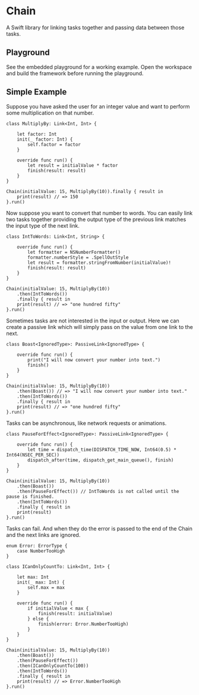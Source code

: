 
# Chain
A Swift library for linking tasks together and passing data between those tasks.  
## Playground
See the embedded playground for a working example. Open the workspace and build the framework before running the playground.

## Simple Example
Suppose you have asked the user for an integer value and want to perform some multiplication on that number.  

```
class MultiplyBy: Link<Int, Int> {

    let factor: Int
    init(_ factor: Int) {
        self.factor = factor
    }

    override func run() {
        let result = initialValue * factor
        finish(result: result)
    }
}

Chain(initialValue: 15, MultiplyBy(10)).finally { result in
    print(result) // => 150
}.run()
```

Now suppose you want to convert that number to words. You can easily link two tasks together providing the output type of the previous link matches the input type of the next link.

```
class IntToWords: Link<Int, String> {

    override func run() {
        let formatter = NSNumberFormatter()
        formatter.numberStyle = .SpellOutStyle
        let result = formatter.stringFromNumber(initialValue)!
        finish(result: result)
    }
}

Chain(initialValue: 15, MultiplyBy(10))
    .then(IntToWords())
    .finally { result in
    print(result) // => "one hundred fifty"
}.run()
```

Sometimes tasks are not interested in the input or output. Here we can create a passive link which will simply pass on the value from one link to the next.

```
class Boast<IgnoredType>: PassiveLink<IgnoredType> {

    override func run() {
        print("I will now convert your number into text.")
        finish()
    }
}

Chain(initialValue: 15, MultiplyBy(10))
    .then(Boast()) // => "I will now convert your number into text."
    .then(IntToWords())
    .finally { result in
    print(result) // => "one hundred fifty"
}.run()
```

Tasks can be asynchronous, like network requests or animations.

```
class PauseForEffect<IgnoredType>: PassiveLink<IgnoredType> {

    override func run() {
        let time = dispatch_time(DISPATCH_TIME_NOW, Int64(0.5) * Int64(NSEC_PER_SEC))
        dispatch_after(time, dispatch_get_main_queue(), finish)
    }
}

Chain(initialValue: 15, MultiplyBy(10))
    .then(Boast())
    .then(PauseForEffect()) // IntToWords is not called until the pause is finished.
    .then(IntToWords())
    .finally { result in
    print(result)
}.run()
```

Tasks can fail. And when they do the error is passed to the end of the Chain and the next links are ignored.

```
enum Error: ErrorType {
    case NumberTooHigh
}

class ICanOnlyCountTo: Link<Int, Int> {

    let max: Int
    init(_ max: Int) {
        self.max = max
    }

    override func run() {
        if initialValue < max {
            finish(result: initialValue)
        } else {
            finish(error: Error.NumberTooHigh)
        }
    }
}

Chain(initialValue: 15, MultiplyBy(10))
    .then(Boast())
    .then(PauseForEffect())
    .then(ICanOnlyCountTo(100))
    .then(IntToWords())
    .finally { result in
    print(result) // => Error.NumberTooHigh
}.run()

```